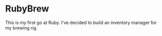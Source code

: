 # RubyBrew

This is my first go at Ruby. I've decided to build an inventory manager for my brewing rig.
